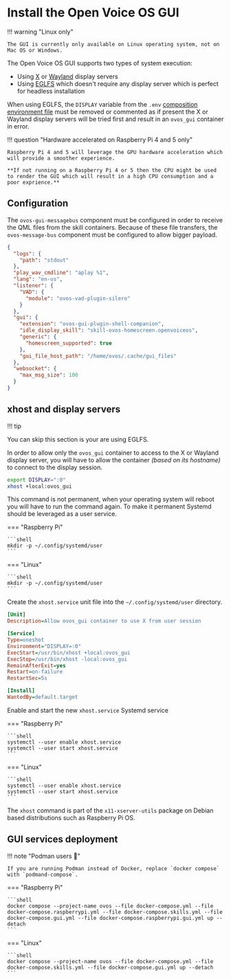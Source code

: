 # Install the Open Voice OS GUI

!!! warning "Linux only"

    The GUI is currently only available on Linux operating system, not on Mac OS or Windows.

The Open Voice OS GUI supports two types of system execution:

  - Using [X](https://en.wikipedia.org/wiki/X_Window_System) or [Wayland](https://en.wikipedia.org/wiki/Wayland_(protocol)) display servers
  - Using [EGLFS](https://doc.qt.io/qt-6/embedded-linux.html#eglfs) which doesn't require any display server which is perfect for headless installation

When using EGLFS, the `DISPLAY` variable from the `.env` [composition environment file](../composition.md#environment-files) must be removed or commented as if present the X or Wayland display servers will be tried first and result in an `ovos_gui` container in error.

!!! question "Hardware accelerated on Raspberry Pi 4 and 5 only"

    Raspberry Pi 4 and 5 will leverage the GPU hardware acceleration which will provide a smoother experience.

    **If not running on a Raspberry Pi 4 or 5 then the CPU might be used to render the GUI which will result in a high CPU consumption and a poor exprience.**

## Configuration

The `ovos-gui-messagebus` component must be configured in order to receive the QML files from the skill containers. Because of these file transfers, the `ovos-message-bus` component must be configured to allow bigger payload.

```json title="~/ovos/config/mycroft.conf"
{
  "logs": {
    "path": "stdout"
  },
  "play_wav_cmdline": "aplay %1",
  "lang": "en-us",
  "listener": {
    "VAD": {
      "module": "ovos-vad-plugin-silero"
    }
  },
  "gui": {
    "extension": "ovos-gui-plugin-shell-companion",
    "idle_display_skill": "skill-ovos-homescreen.openvoiceos",
    "generic": {
      "homescreen_supported": true
    },
    "gui_file_host_path": "/home/ovos/.cache/gui_files"
  },
  "websocket": {
    "max_msg_size": 100
  }
}
```

## xhost and display servers

!!! tip

  You can skip this section is your are using EGLFS.

In order to allow only the `ovos_gui` container to access to the X or Wayland display server, you will have to allow the container *(based on its hostname)* to connect to the display session.

```bash
export DISPLAY=":0"
xhost +local:ovos_gui
```

This command is not permanent, when your operating system will reboot you will have to run the command again. To make it permanent Systemd should be leveraged as a user service.

=== "Raspberry Pi"

    ```shell
    mkdir -p ~/.config/systemd/user
    ```

=== "Linux"

    ```shell
    mkdir -p ~/.config/systemd/user
    ```

Create the `xhost.service` unit file into the `~/.config/systemd/user` directory.

```ini title="~/.config/systemd/user/xhost.service"
[Unit]
Description=Allow ovos_gui container to use X from user session

[Service]
Type=oneshot
Environment="DISPLAY=:0"
ExecStart=/usr/bin/xhost +local:ovos_gui
ExecStop=/usr/bin/xhost -local:ovos_gui
RemainAfterExit=yes
Restart=on-failure
RestartSec=5s

[Install]
WantedBy=default.target
```

Enable and start the new `xhost.service` Systemd service

=== "Raspberry Pi"

    ```shell
    systemctl --user enable xhost.service
    systemctl --user start xhost.service
    ```

=== "Linux"

    ```shell
    systemctl --user enable xhost.service
    systemctl --user start xhost.service
    ```

The `xhost` command is part of the `x11-xserver-utils` package on Debian based distributions such as Raspberry Pi OS.

## GUI services deployment

!!! note "Podman users :muscle:"

    If you are running Podman instead of Docker, replace `docker compose` with `podmand-compose`.

=== "Raspberry Pi"

    ```shell
    docker compose --project-name ovos --file docker-compose.yml --file docker-compose.raspberrypi.yml --file docker-compose.skills.yml --file docker-compose.gui.yml --file docker-compose.raspberrypi.gui.yml up --detach
    ```

=== "Linux"

    ```shell
    docker compose --project-name ovos --file docker-compose.yml --file docker-compose.skills.yml --file docker-compose.gui.yml up --detach
    ```

